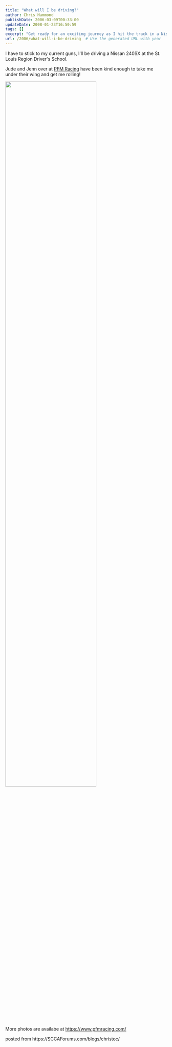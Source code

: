```yaml
---
title: "What will I be driving?"
author: Chris Hammond
publishDate: 2006-03-09T00:33:00
updateDate: 2008-01-23T16:50:59
tags: []
excerpt: "Get ready for an exciting journey as I hit the track in a Nissan 240SX at the St. Louis Region Driver's School with the support of PFM Racing. Follow my progress! #racing #Nissan240SX #PFMRacing"
url: /2006/what-will-i-be-driving  # Use the generated URL with year
---
```

<P>I have to stick to my current guns, I'll be driving a Nissan 240SX at the St. Louis Region Driver's School.</P> <P>Jude and Jenn over at <A href="https://www.pfmracing.com/">PFM Racing</A> have been kind enough to take me under their wing and get me rolling!</P> <P><IMG src="https://www.pfmracing.com/images/Large/new05/240sx/Day_2/IMG_4981.jpg" width="75%"></P> <P>More photos are availabe at <A href="https://www.pfmracing.com/">https://www.pfmracing.com/</A>&nbsp;</P>posted from https://SCCAForums.com/blogs/christoc/


